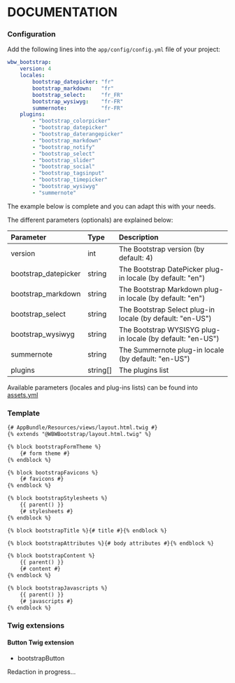 DOCUMENTATION
=============

### Configuration

Add the following lines into the `app/config/config.yml` file of your project:

```yaml
wbw_bootstrap:
    version: 4
    locales:
        bootstrap_datepicker: "fr"
        bootstrap_markdown:   "fr"
        bootstrap_select:     "fr_FR"
        bootstrap_wysiwyg:    "fr-FR"
        summernote:           "fr-FR"
    plugins:
        - "bootstrap_colorpicker"
        - "bootstrap_datepicker"
        - "bootstrap_daterangepicker"
        - "bootstrap_markdown"
        - "bootstrap_notify"
        - "bootstrap_select"
        - "bootstrap_slider"
        - "bootstrap_social"
        - "bootstrap_tagsinput"
        - "bootstrap_timepicker"
        - "bootstrap_wysiwyg"
        - "summernote"
```

The example below is complete and you can adapt this with your needs.

The different parameters (optionals) are explained below:

| Parameter            | Type     | Description                                                 |
|:---------------------|:---------|:------------------------------------------------------------|
| version              | int      | The Bootstrap version (by default: 4)                       |
| bootstrap_datepicker | string   | The Bootstrap DatePicker plug-in locale (by default: "en")  |
| bootstrap_markdown   | string   | The Bootstrap Markdown plug-in locale (by default: "en")    |
| bootstrap_select     | string   | The Bootstrap Select plug-in locale (by default: "en-US")   | 
| bootstrap_wysiwyg    | string   | The Bootstrap WYSISYG plug-in locale (by default: "en-US")  | 
| summernote           | string   | The Summernote plug-in locale (by default: "en-US")         |
| plugins              | string[] | The plugins list                                            |

Available parameters (locales and plug-ins lists) can be found into [assets.yml](../config/assets.yml) 

### Template

```html
{# AppBundle/Resources/views/layout.html.twig #}
{% extends "@WBWBootstrap/layout.html.twig" %}

{% block bootstrapFormTheme %}
    {# form theme #}
{% endblock %}

{% block bootstrapFavicons %}
    {# favicons #}
{% endblock %}

{% block bootstrapStylesheets %}
    {{ parent() }}
    {# stylesheets #}
{% endblock %}

{% block bootstrapTitle %}{# title #}{% endblock %}

{% block bootstrapAttributes %}{# body attributes #}{% endblock %}

{% block bootstrapContent %}
    {{ parent() }}
    {# content #}
{% endblock %}

{% block bootstrapJavascripts %}
    {{ parent() }}
    {# javascripts #}
{% endblock %}
```

### Twig extensions

#### Button Twig extension

- bootstrapButton

Redaction in progress...
